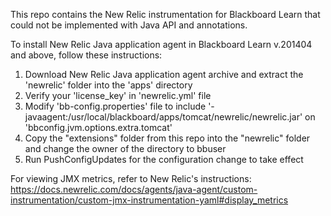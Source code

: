 This repo contains the New Relic instrumentation for Blackboard Learn that could not be implemented with Java API and annotations.

To install New Relic Java application agent in Blackboard Learn v.201404 and above, follow these instructions:

1. Download New Relic Java application agent archive and extract the 'newrelic' folder into the 'apps' directory
2. Verify your 'license_key' in 'newrelic.yml' file
2. Modify 'bb-config.properties' file to include '-javaagent:/usr/local/blackboard/apps/tomcat/newrelic/newrelic.jar' on 'bbconfig.jvm.options.extra.tomcat'
3. Copy the "extensions" folder from this repo into the "newrelic" folder and change the owner of the directory to bbuser
4. Run PushConfigUpdates for the configuration change to take effect

For viewing JMX metrics, refer to New Relic's instructions:
https://docs.newrelic.com/docs/agents/java-agent/custom-instrumentation/custom-jmx-instrumentation-yaml#display_metrics
